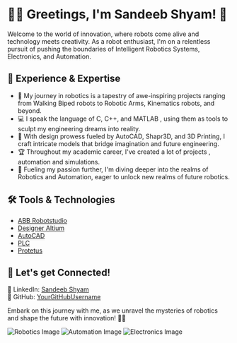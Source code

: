 # 👋🏻 Greetings, I'm Sandeeb Shyam! 🤖

Welcome to the world of innovation, where robots come alive and technology meets creativity. As a robot enthusiast, I'm on a relentless pursuit of pushing the boundaries of Intelligent Robotics Systems, Electronics, and Automation.

## 🚀 Experience & Expertise

- 🤖 My journey in robotics is a tapestry of awe-inspiring projects ranging from Walking Biped robots to Robotic Arms, Kinematics robots, and beyond.
- 💻 I speak the language of C, C++, and MATLAB , using them as tools to sculpt my engineering dreams into reality.
- 🎨 With design prowess fueled by AutoCAD, Shapr3D, and 3D Printing, I craft intricate models that bridge imagination and future engineering.
- 🏆 Throughout my academic career, I've created a lot of projects , automation and simulations.
- 🤖 Fueling my passion further, I'm diving deeper into the realms of Robotics and Automation, eager to unlock new realms of future robotics.

## 🛠️ Tools & Technologies

- [ABB Robotstudio]([https://example.com/robotics_image.jpg](https://www.google.com/search?q=abb+robot+studio+logo&tbm=isch&ved=2ahUKEwjKzMztleeEAxUFuP0HHXtMAdcQ2-cCegQIABAA&oq=abb+robot+studio+logo&gs_lp=EgNpbWciFWFiYiByb2JvdCBzdHVkaW8gbG9nb0jVGlCJBFifGHAAeACQAQCYAW-gAZkHqgEEMTAuMbgBA8gBAPgBAYoCC2d3cy13aXotaW1nwgIFEAAYgATCAgYQABgHGB6IBgE&sclient=img&ei=llTsZcqpFYXw9u8P-5iFuA0&bih=779&biw=1440&rlz=1C5CHFA_enIN965IN965#imgrc=otHivOeqqrYMcM))
- [Designer Altium](https://www.google.com/search?q=Designer+Altium+logo&tbm=isch&ved=2ahUKEwj-n6XDlueEAxXB-wIHHRrHD8wQ2-cCegQIABAA&oq=Designer+Altium+logo&gs_lp=EgNpbWciFERlc2lnbmVyIEFsdGl1bSBsb2dvMgYQABgIGB4yBhAAGAgYHjIGEAAYCBgeMgYQABgIGB5IrQtQrwVY8ghwAHgAkAEAmAFjoAGRA6oBATW4AQPIAQD4AQGKAgtnd3Mtd2l6LWltZ4gGAQ&sclient=img&ei=SlXsZf7SA8H3i-gPmo6_4Aw&bih=779&biw=1440&rlz=1C5CHFA_enIN965IN965#imgrc=1tT7VXf9uSniVM&imgdii=HOaxcq7AenZ4IM)
- [AutoCAD](https://www.google.com/search?q=Autocad+logo&tbm=isch&ved=2ahUKEwiYz8fKlueEAxU09gIHHRO2AIYQ2-cCegQIABAA&oq=Autocad+logo&gs_lp=EgNpbWciDEF1dG9jYWQgbG9nbzIFEAAYgAQyBRAAGIAEMgUQABiABDIFEAAYgAQyBRAAGIAEMgUQABiABDIFEAAYgAQyBRAAGIAEMgUQABiABDIFEAAYgARIixRQ8AVYnBFwAHgAkAEAmAF5oAHkBaoBAzYuMrgBA8gBAPgBAYoCC2d3cy13aXotaW1nwgIGEAAYCBgewgIKEAAYgAQYigUYQ8ICBhAAGAcYHogGAQ&sclient=img&ei=WVXsZdi-ErTsi-gPk-yCsAg&bih=779&biw=1440&rlz=1C5CHFA_enIN965IN965#imgrc=-lcOGfBz2o7fsM)
- [PLC](https://www.google.com/search?q=unity+pro+xl+logo&tbm=isch&ved=2ahUKEwjzj8T5lueEAxWpyAIHHabXDmsQ2-cCegQIABAA&oq=unity+pro+xl+&gs_lp=EgNpbWciDXVuaXR5IHBybyB4bCAqAggBMgQQABgeMgQQABgeMgcQABiABBgYMgcQABiABBgYMgcQABiABBgYMgcQABiABBgYMgcQABiABBgYMgcQABiABBgYMgcQABiABBgYMgcQABiABBgYSJEOUJ8BWJ8BcAB4AJABAJgBVKABogGqAQEyuAEByAEA-AEBigILZ3dzLXdpei1pbWfCAgUQABiABIgGAQ&sclient=img&ei=u1XsZbPGMamRi-gPpq-72AY&bih=779&biw=1440&rlz=1C5CHFA_enIN965IN965#imgrc=nXF440QLyT1ppM)
- [Protetus](https://www.google.com/search?q=Protetus+logo&tbm=isch&ved=2ahUKEwiihaD7lueEAxV6zQIHHWPrD7gQ2-cCegQIABAA&oq=Protetus+logo&gs_lp=EgNpbWciDVByb3RldHVzIGxvZ29IwzFQggZYwS9wAngAkAEAmAFfoAHWCKoBAjEzuAEDyAEA-AEBigILZ3dzLXdpei1pbWfCAgQQABgewgIKEAAYgAQYigUYQ8ICBRAAGIAEwgIGEAAYBxgewgIIEAAYBRgHGB7CAggQABgIGAcYHogGAQ&sclient=img&ei=v1XsZeKpGfqai-gP49a_wAs&bih=779&biw=1440&rlz=1C5CHFA_enIN965IN965#imgrc=wNr5kk2uyCC9xM)

## 🌟 Let's get Connected!

🔗 LinkedIn: [Sandeeb Shyam](https://www.linkedin.com/in/sandeeb-shyam-santhamani-senthilkumar/)  
💼 GitHub: [YourGitHubUsername](https://github.com/SandeebShyam)

Embark on this journey with me, as we unravel the mysteries of robotics and shape the future with innovation! 🌌✨

![Robotics Image](https://www.google.com/search?sca_esv=421dc4c8986dd1d4&rlz=1C5CHFA_enIN965IN965&q=robotics&tbm=isch&source=lnms&sa=X&ved=2ahUKEwiNrcTbl-eEAxVAhf0HHW2GBCwQ0pQJegQIDRAB&biw=1440&bih=779&dpr=2#imgrc=alO2tfpy7tzJSM&imgdii=ETmEc4ueUnlNrM)
![Automation Image](https://www.google.com/search?q=robotics+and+automation+logo&tbm=isch&rlz=1C5CHFA_enIN965IN965&hl=en-GB&sa=X&ved=2ahUKEwjpz8H1l-eEAxVfk_0HHZ51BDcQrNwCKAB6BQgBEKAB&biw=1440&bih=779#imgrc=F7fMWbi0bUcPHM)
![Electronics Image](https://www.google.com/search?q=PCB+robbotics+image&tbm=isch&ved=2ahUKEwi276SLmOeEAxX-of0HHWrnD-MQ2-cCegQIABAA&oq=PCB+robbotics+image&gs_lp=EgNpbWciE1BDQiByb2Jib3RpY3MgaW1hZ2VI6AlQhgVYhgVwAHgAkAEAmAFsoAHDAaoBAzEuMbgBA8gBAPgBAYoCC2d3cy13aXotaW1niAYB&sclient=img&ei=7VbsZfbEHf7D9u8P6s6_mA4&bih=779&biw=1440&rlz=1C5CHFA_enIN965IN965&hl=en-GB#imgrc=qfVeBCtJ5A85tM&imgdii=XQNfWzLPewtKnM)
